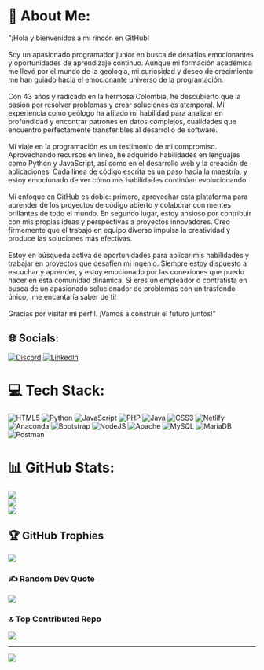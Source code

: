 
# 💫 About Me:
"¡Hola y bienvenidos a mi rincón en GitHub!<br><br>Soy un apasionado programador junior en busca de desafíos emocionantes y oportunidades de aprendizaje continuo. Aunque mi formación académica me llevó por el mundo de la geología, mi curiosidad y deseo de crecimiento me han guiado hacia el emocionante universo de la programación.<br><br>Con 43 años y radicado en la hermosa Colombia, he descubierto que la pasión por resolver problemas y crear soluciones es atemporal. Mi experiencia como geólogo ha afilado mi habilidad para analizar en profundidad y encontrar patrones en datos complejos, cualidades que encuentro perfectamente transferibles al desarrollo de software.<br><br>Mi viaje en la programación es un testimonio de mi compromiso. Aprovechando recursos en línea, he adquirido habilidades en lenguajes como Python y JavaScript, así como en el desarrollo web y la creación de aplicaciones. Cada línea de código escrita es un paso hacia la maestría, y estoy emocionado de ver cómo mis habilidades continúan evolucionando.<br><br>Mi enfoque en GitHub es doble: primero, aprovechar esta plataforma para aprender de los proyectos de código abierto y colaborar con mentes brillantes de todo el mundo. En segundo lugar, estoy ansioso por contribuir con mis propias ideas y perspectivas a proyectos innovadores. Creo firmemente que el trabajo en equipo diverso impulsa la creatividad y produce las soluciones más efectivas.<br><br>Estoy en búsqueda activa de oportunidades para aplicar mis habilidades y trabajar en proyectos que desafíen mi ingenio. Siempre estoy dispuesto a escuchar y aprender, y estoy emocionado por las conexiones que puedo hacer en esta comunidad dinámica. Si eres un empleador o contratista en busca de un apasionado solucionador de problemas con un trasfondo único, ¡me encantaría saber de ti!<br><br>Gracias por visitar mi perfil. ¡Vamos a construir el futuro juntos!"<br>


## 🌐 Socials:
[![Discord](https://img.shields.io/badge/Discord-%237289DA.svg?logo=discord&logoColor=white)](https://discord.gg/luisfer1927) [![LinkedIn](https://img.shields.io/badge/LinkedIn-%230077B5.svg?logo=linkedin&logoColor=white)](www.linkedin.com/in/luisfer1927) 

# 💻 Tech Stack:
![HTML5](https://img.shields.io/badge/html5-%23E34F26.svg?style=for-the-badge&logo=html5&logoColor=white) ![Python](https://img.shields.io/badge/python-3670A0?style=for-the-badge&logo=python&logoColor=ffdd54) ![JavaScript](https://img.shields.io/badge/javascript-%23323330.svg?style=for-the-badge&logo=javascript&logoColor=%23F7DF1E) ![PHP](https://img.shields.io/badge/php-%23777BB4.svg?style=for-the-badge&logo=php&logoColor=white) ![Java](https://img.shields.io/badge/java-%23ED8B00.svg?style=for-the-badge&logo=java&logoColor=white) ![CSS3](https://img.shields.io/badge/css3-%231572B6.svg?style=for-the-badge&logo=css3&logoColor=white) ![Netlify](https://img.shields.io/badge/netlify-%23000000.svg?style=for-the-badge&logo=netlify&logoColor=#00C7B7) ![Anaconda](https://img.shields.io/badge/Anaconda-%2344A833.svg?style=for-the-badge&logo=anaconda&logoColor=white) ![Bootstrap](https://img.shields.io/badge/bootstrap-%23563D7C.svg?style=for-the-badge&logo=bootstrap&logoColor=white) ![NodeJS](https://img.shields.io/badge/node.js-6DA55F?style=for-the-badge&logo=node.js&logoColor=white) ![Apache](https://img.shields.io/badge/apache-%23D42029.svg?style=for-the-badge&logo=apache&logoColor=white) ![MySQL](https://img.shields.io/badge/mysql-%2300f.svg?style=for-the-badge&logo=mysql&logoColor=white) ![MariaDB](https://img.shields.io/badge/MariaDB-003545?style=for-the-badge&logo=mariadb&logoColor=white) ![Postman](https://img.shields.io/badge/Postman-FF6C37?style=for-the-badge&logo=postman&logoColor=white)
# 📊 GitHub Stats:
![](https://github-readme-stats.vercel.app/api?username=luisfer1927&theme=tokyonight&hide_border=false&include_all_commits=false&count_private=false)<br/>
![](https://github-readme-streak-stats.herokuapp.com/?user=luisfer1927&theme=tokyonight&hide_border=false)<br/>
![](https://github-readme-stats.vercel.app/api/top-langs/?username=luisfer1927&theme=tokyonight&hide_border=false&include_all_commits=false&count_private=false&layout=compact)

## 🏆 GitHub Trophies
![](https://github-profile-trophy.vercel.app/?username=luisfer1927&theme=nord&no-frame=false&no-bg=true&margin-w=4)

### ✍️ Random Dev Quote
![](https://quotes-github-readme.vercel.app/api?type=horizontal&theme=radical)

### 🔝 Top Contributed Repo
![](https://github-contributor-stats.vercel.app/api?username=luisfer1927&limit=5&theme=dark&combine_all_yearly_contributions=true)

---
[![](https://visitcount.itsvg.in/api?id=luisfer1927&icon=0&color=0)](https://visitcount.itsvg.in)

<!-- Proudly created with GPRM ( https://gprm.itsvg.in ) -->
